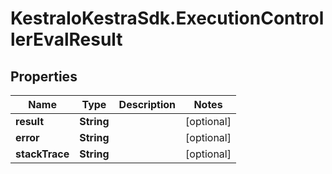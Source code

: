 # KestraIoKestraSdk.ExecutionControllerEvalResult

## Properties

Name | Type | Description | Notes
------------ | ------------- | ------------- | -------------
**result** | **String** |  | [optional] 
**error** | **String** |  | [optional] 
**stackTrace** | **String** |  | [optional] 


